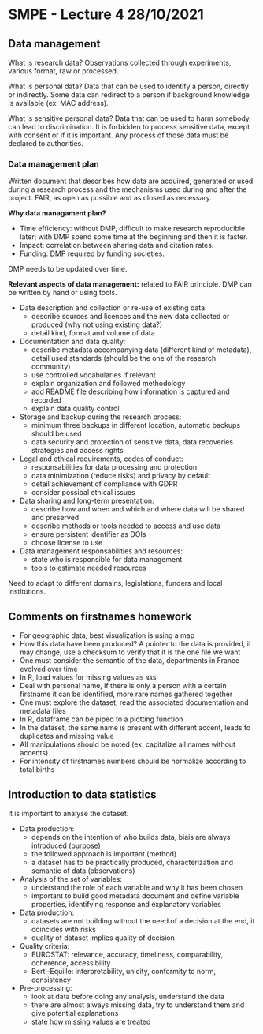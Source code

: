 # SMPE - Lecture 4 28/10/2021

## Data management

What is research data? Observations collected through experiments, various format, raw or processed.

What is personal data? Data that can be used to identify a person, directly or indirectly.
Some data can redirect to a person if background knowledge is available (ex. MAC address).

What is sensitive personal data? Data that can be used to harm somebody, can lead to discrimination.
It is forbidden to process sensitive data, except with consent or if it is important.
Any process of those data must be declared to authorities.

### Data management plan

Written document that describes how data are acquired, generated or used during a research process
and the mechanisms used during and after the project. FAIR, as open as possible and as closed as necessary.

**Why data managament plan?**

- Time efficiency: without DMP, difficult to make research reproducible later; with DMP spend some time at
the beginning and then it is faster.
- Impact: correlation between sharing data and citation rates.
- Funding: DMP required by funding societies.

DMP needs to be updated over time.

**Relevant aspects of data management:** related to FAIR principle. DMP can be written by hand or using tools.

- Data description and collection or re-use of existing data:
	- describe sources and licences and the new data collected or produced (why not using existing data?)
	- detail kind, format and volume of data
- Documentation and data quality:
	- describe metadata accompanying data (different kind of metadata), detail used standards (should be the
	one of the research community)
	- use controlled vocabularies if relevant
	- explain organization and followed methodology
	- add README file describing how information is captured and recorded
	- explain data quality control
- Storage and backup during the research process:
	- minimum three backups in different location, automatic backups should be used
	- data security and protection of sensitive data, data recoveries strategies and access rights
- Legal and ethical requirements, codes of conduct:
	- responsabilities for data processing and protection
	- data minimization (reduce risks) and privacy by default
	- detail achievement of compliance with GDPR
	- consider possibal ethical issues
- Data sharing and long-term presentation:
	- describe how and when and which and where data will be shared and preserved
	- describe methods or tools needed to access and use data
	- ensure persistent identifier as DOIs
	- choose license to use
- Data management responsabilities and resources:
	- state who is responsible for data management
	- tools to estimate needed resources

Need to adapt to different domains, legislations, funders and local institutions.


## Comments on firstnames homework

- For geographic data, best visualization is using a map
- How this data have been produced? A pointer to the data is provided, it may change, use a checksum to
verify that it is the one file we want
- One must consider the semantic of the data, departments in France evolved over time
- In R, load values for missing values as `NA`s
- Deal with personal name, if there is only a person with a certain firstname it can be identified, more
rare names gathered together
- One must explore the dataset, read the associated documentation and metadata files
- In R, dataframe can be piped to a plotting function
- In the dataset, the same name is present with different accent, leads to duplicates and missing value
- All manipulations should be noted (ex. capitalize all names without accents)
- For intensity of firstnames numbers should be normalize according to total births


## Introduction to data statistics

It is important to analyse the dataset.

- Data production:
	- depends on the intention of who builds data, biais are always introduced (purpose)
	- the followed approach is important (method)
	- a dataset has to be practically produced, characterization and semantic of data (observations)
- Analysis of the set of variables:
	- understand the role of each variable and why it has been chosen
	- important to build good metadata document and define variable properties, identifying response and
	explanatory variables
- Data production:
	- datasets are not building without the need of a decision at the end, it coincides with risks
	- quality of dataset implies quality of decision
- Quality criteria:
	- EUROSTAT: relevance, accuracy, timeliness, comparability, coherence, accessibility
	- Berti-Equille: interpretability, unicity, conformity to norm, consistency
- Pre-processing:
	- look at data before doing any analysis, understand the data
	- there are almost always missing data, try to understand them and give potential explanations
	- state how missing values are treated
